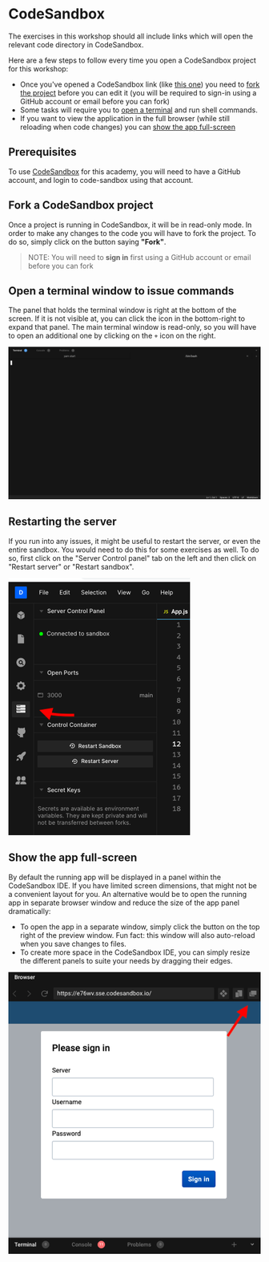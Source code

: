 # CodeSandbox

The exercises in this workshop should all include links which will open the relevant code directory in CodeSandbox.  

Here are a few steps to follow every time you open a CodeSandbox project for this workshop:

- Once you've opened a CodeSandbox link (like [this one](https://codesandbox.io/s/reverent-sea-e76wv)) you need to [fork the project](#fork-project) before you can edit it (you will be required to sign-in using a GitHub account or email before you can fork)
- Some tasks will require you to [open a terminal](#terminal) and run shell commands.
- If you want to view the application in the full browser (while still reloading when code changes) you can [show the app full-screen](#full-screen-app)


## Prerequisites
To use [CodeSandbox](https://codesandbox.io) for this academy, you will need to have a GitHub account, and login to code-sandbox using that account.

<a name="fork-project" href=""></a>
## Fork a CodeSandbox project
Once a project is running in CodeSandbox, it will be in read-only mode. In order to make any changes to the code you will have to fork the project. To do so, simply click on the button saying **"Fork"**.

> NOTE: You will need to **sign in** first using a GitHub account or email before you can fork 

<a name="terminal" href=""></a>
## Open a terminal window to issue commands
The panel that holds the terminal window is right at the bottom of the screen. If it is not visible at, you can click the icon in the bottom-right to expand that panel. The main terminal window is read-only, so you will have to open an additional one by clicking on the `+` icon on the right.

![Terminal window](./assets/terminal_window.png)

<a name="restart-server" href=""></a>
## Restarting the server
If you run into any issues, it might be useful to restart the server, or even the entire sandbox. You would need to do this for some exercises as well. To do so, first click on the "Server Control panel" tab on the left and then click on "Restart server" or "Restart sandbox".

![Restart Server](./assets/restart-server.png)

<a name="full-screen-app" href=""></a>
## Show the app full-screen
By default the running app will be displayed in a panel within the CodeSandbox IDE. If you have limited screen dimensions, that might not be a convenient layout for you. An alternative would be to open the running app in separate browser window and reduce the size of the app panel dramatically:
- To open the app in a separate window, simply click the button on the top right of the preview window. Fun fact: this window will also auto-reload when you save changes to files.
- To create more space in the CodeSandbox IDE, you can simply resize the different panels to suite your needs by dragging their edges.

![Open in new window](./assets/open-window.png)

